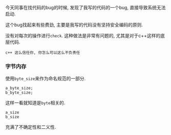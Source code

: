 今天同事在找代码的bug的时候, 发现了我写的代码的一个bug, 直接导致系统无法启动.

这个bug找起来有些费劲, 主要是我写的代码没有坚持安全编码的原则.

没有对每次的操作进行`check`. 这种做法是非常有问题的, 尤其是对于c++这样的底层代码. 


```
c++ 这么信任你, 你怎么可以这么不负责任
```


### 字节内存

使用`byte_size`来作为命名规范的一部分.

```
a_byte_size;
b_byte_size;
```

这样一看就知道是`byte`相关的.

```
a_size
b_size
```

充满了不确定性和二义性.

